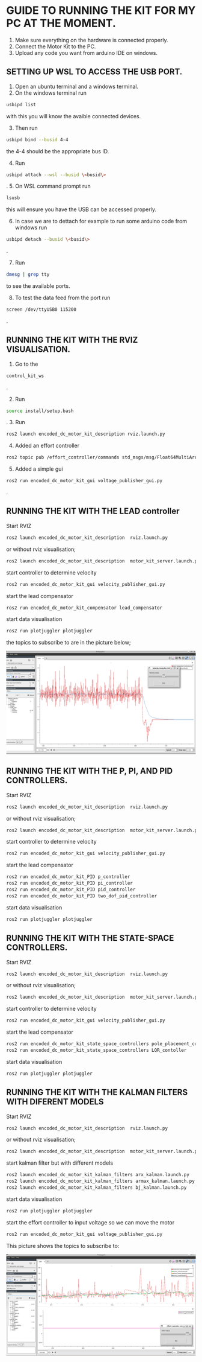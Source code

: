 # GUIDE TO RUNNING THE KIT FOR MY PC AT THE MOMENT.
1. Make sure everything on the hardware is connected properly.
2. Connect the Motor Kit to the PC.
3. Upload any code you want from arduino IDE on windows.

## SETTING UP WSL TO ACCESS THE USB PORT.
1. Open an ubuntu terminal and a windows terminal.
2. On the windows terminal run 

```bash
usbipd list
``` 
with this you will know the avaible connected devices.

3. Then run 
```bash
usbipd bind --busid 4-4
```
 the 4-4 should be the appropriate bus ID.

4. Run 
```bash
usbipd attach --wsl --busid \<busid\>
```
.
5. On WSL command prompt run 
```bash
lsusb
```
 this will ensure you have the USB can be accessed properly.

6. In case we are to dettach for example to run some arduino code from windows run 
```bash
usbipd detach --busid \<busid\>
```
.

7. Run 
```bash
dmesg | grep tty
```
 to see the available ports.

8. To test the data feed from the port run 
```bash
screen /dev/ttyUSB0 115200
```
.

## RUNNING THE KIT WITH THE RVIZ VISUALISATION.
1. Go to the 
```bash
control_kit_ws
```
.

2. Run 
```bash
source install/setup.bash
```
.
3. Run 
```bash
ros2 launch encoded_dc_motor_kit_description rviz.launch.py
```

4. Added an effort controller

```bash
ros2 topic pub /effort_controller/commands std_msgs/msg/Float64MultiArray "{data: [0.0]}"
```

5. Added a simple gui

```bash
ros2 run encoded_dc_motor_kit_gui voltage_publisher_gui.py
```
.


## RUNNING THE KIT WITH THE LEAD controller

Start RVIZ
```bash
ros2 launch encoded_dc_motor_kit_description  rviz.launch.py
```

or without rviz visualisation;
```bash
ros2 launch encoded_dc_motor_kit_description  motor_kit_server.launch.py
```

start controller to determine velocity
```bash
ros2 run encoded_dc_motor_kit_gui velocity_publisher_gui.py
```

start the lead compensator
```bash
ros2 run encoded_dc_motor_kit_compensator lead_compensator
```

start data visualisation
```bash
ros2 run plotjuggler plotjuggler
```

the topics to subscribe to are in the picture below;

![PLOT JUGGLER IMAGE](/encoded_dc_motor_kit_compensator/documentation/images/velocity_publisher.png)

## RUNNING THE KIT WITH THE P, PI, AND PID CONTROLLERS.

Start RVIZ
```bash
ros2 launch encoded_dc_motor_kit_description  rviz.launch.py
```

or without rviz visualisation;
```bash
ros2 launch encoded_dc_motor_kit_description  motor_kit_server.launch.py
```

start controller to determine velocity
```bash
ros2 run encoded_dc_motor_kit_gui velocity_publisher_gui.py
```

start the lead compensator
```bash
ros2 run encoded_dc_motor_kit_PID p_controller
ros2 run encoded_dc_motor_kit_PID pi_controller
ros2 run encoded_dc_motor_kit_PID pid_controller
ros2 run encoded_dc_motor_kit_PID two_dof_pid_controller
```

start data visualisation
```bash
ros2 run plotjuggler plotjuggler
```

## RUNNING THE KIT WITH THE STATE-SPACE CONTROLLERS.

Start RVIZ
```bash
ros2 launch encoded_dc_motor_kit_description  rviz.launch.py
```

or without rviz visualisation;
```bash
ros2 launch encoded_dc_motor_kit_description  motor_kit_server.launch.py
```

start controller to determine velocity
```bash
ros2 run encoded_dc_motor_kit_gui velocity_publisher_gui.py
```

start the lead compensator
```bash
ros2 run encoded_dc_motor_kit_state_space_controllers pole_placement_contoller
ros2 run encoded_dc_motor_kit_state_space_controllers LQR_contoller
```

start data visualisation
```bash
ros2 run plotjuggler plotjuggler
```

## RUNNING THE KIT WITH THE KALMAN FILTERS WITH DIFERENT MODELS

Start RVIZ
```bash
ros2 launch encoded_dc_motor_kit_description  rviz.launch.py
```

or without rviz visualisation;
```bash
ros2 launch encoded_dc_motor_kit_description  motor_kit_server.launch.py
```

start kalman filter but with different models
```bash
ros2 launch encoded_dc_motor_kit_kalman_filters arx_kalman.launch.py
ros2 launch encoded_dc_motor_kit_kalman_filters armax_kalman.launch.py
ros2 launch encoded_dc_motor_kit_kalman_filters bj_kalman.launch.py
```

start data visualisation
```bash
ros2 run plotjuggler plotjuggler
```
start the effort controller to input voltage so we can move the motor
```bash
ros2 run encoded_dc_motor_kit_gui voltage_publisher_gui.py
```


This picture shows the topics to subscribe to:

![TOPIC VIEWR](/encoded_dc_motor_kit_kalman_filters/documentation/images/view_topics.png)






